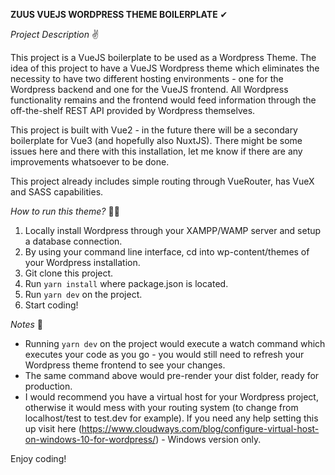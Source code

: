 **ZUUS VUEJS WORDPRESS THEME BOILERPLATE** ✔

_Project Description_ ✌

This project is a VueJS boilerplate to be used as a Wordpress Theme. The idea of this project to have a VueJS Wordpress theme which eliminates the necessity to have two different hosting environments - one for the Wordpress backend and one for the VueJS frontend. All Wordpress functionality remains and the frontend would feed information through the off-the-shelf REST API provided by Wordpress themselves.

This project is built with Vue2 - in the future there will be a secondary boilerplate for Vue3 (and hopefully also NuxtJS). There might be some issues here and there with this installation, let me know if there are any improvements whatsoever to be done.

This project already includes simple routing through VueRouter, has VueX and SASS capabilities.

_How to run this theme?_ 🐱‍🏍

1. Locally install Wordpress through your XAMPP/WAMP server and setup a database connection.
2. By using your command line interface, cd into wp-content/themes of your Wordpress installation.
3. Git clone this project.
4. Run ```yarn install``` where package.json is located.
5. Run ```yarn dev``` on the project.
6. Start coding!

_Notes_ 📝

- Running ```yarn dev``` on the project would execute a watch command which executes your code as you go - you would still need to refresh your Wordpress theme frontend to see your changes.
- The same command above would pre-render your dist folder, ready for production.
- I would recommend you have a virtual host for your Wordpress project, otherwise it would mess with your routing system (to change from localhost/test to test.dev for example). If you need any help setting this up visit here (https://www.cloudways.com/blog/configure-virtual-host-on-windows-10-for-wordpress/) - Windows version only.

Enjoy coding!